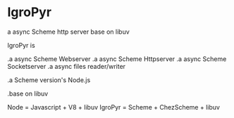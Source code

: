 # IgroPyr
a async Scheme http server base on libuv


IgroPyr is

.a async Scheme Webserver
.a async Scheme Httpserver
.a async Scheme Socketserver
.a async files reader/writer

.a Scheme version's Node.js

.base on libuv

Node = Javascript + V8 + libuv
IgroPyr = Scheme + ChezScheme + libuv

